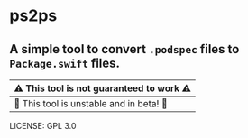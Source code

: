# ps2ps
## A simple tool to convert `.podspec` files to `Package.swift` files.
| :warning: This tool is not guaranteed to work :warning: |
| --- |
| :test_tube: This tool is unstable and in beta! :test_tube: |


LICENSE: GPL 3.0
